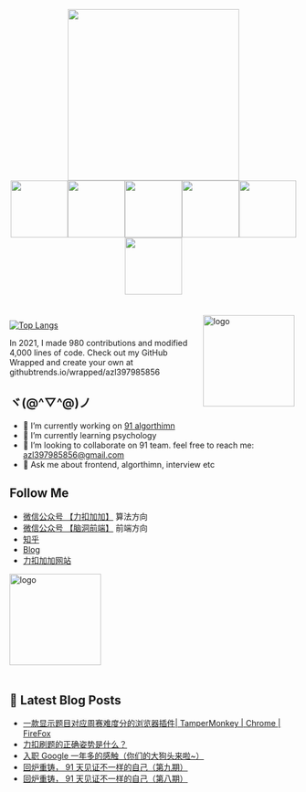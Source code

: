 

<p align="center">
  <img align='center' src='https://github.com/mayankchaudhary26/Cool-Readme-ideas/blob/master/data/octocat/daftpunktocat-guy.gif' width='300"'><br>
  <img src="https://media3.giphy.com/media/ln7z2eWriiQAllfVcn/200w.webp" width="100"><img src="https://i.giphy.com/media/LMt9638dO8dftAjtco/200.webp" width="100"><img src="https://i.giphy.com/media/eNAsjO55tPbgaor7ma/200w.webp" width="100"><img src="https://i.giphy.com/media/VgGthkhUvGgOit7Y9i/200.webp" width="100"><img src="https://media3.giphy.com/media/kdFc8fubgS31b8DsVu/giphy.webp" width="100"><img src="https://i.giphy.com/media/IdyAQJVN2kVPNUrojM/200.webp" width="100">
</p>
<br>


<img src="https://github-readme-stats.vercel.app/api?username=azl397985856&show_icons=true" alt="logo" height="160" align="right" style="margin: 5px; margin-bottom: 20px;" />

[![Top Langs](https://github-readme-stats.vercel.app/api/top-langs/?username=azl397985856)](https://github.com/azl397985856/leetcode)

In 2021, I made 980 contributions and modified 4,000 lines of code. Check out my GitHub Wrapped and create your own at githubtrends.io/wrapped/azl397985856

## ヾ(@^▽^@)ノ

- 🔭 I’m currently working on  [91 algorthimn](https://lucifer.ren/blog/2021/12/03/91algo-6/)
- 🌱 I’m currently learning psychology
- 👯 I’m looking to collaborate on 91 team. feel free to reach me: azl397985856@gmail.com
- 💬 Ask me about frontend, algorthimn, interview etc

##  Follow Me

- [微信公众号 【力扣加加】](https://tva1.sinaimg.cn/large/007S8ZIlly1gfcuzagjalj30p00dwabs.jpg) 算法方向
- [微信公众号 【脑洞前端】](https://tva1.sinaimg.cn/large/007S8ZIlly1gfxro1x125j30oz0dw43s.jpg) 前端方向
- [知乎](https://www.zhihu.com/people/lu-xiao-13-70)
- [Blog](https://lucifer.ren/blog/)
- [力扣加加网站](http://leetcode-solution.cn/) 

<img src="https://github-profile-trophy.vercel.app/?username=azl397985856&theme=flat&column=7" alt="logo" height="160" align="center" style="margin: auto; margin-bottom: 20px;" />

## 📕 Latest Blog Posts

<!-- BLOG-POST-LIST:START -->
- [一款显示题目对应周赛难度分的浏览器插件| TamperMonkey | Chrome | FireFox](https://lucifer.ren/blog/2023/01/19/leetcode-rating/)
- [力扣刷题的正确姿势是什么？](https://lucifer.ren/blog/2023/01/02/how-leetcode/)
- [入职 Google 一年多的感触（你们的大狗头来啦~）](https://lucifer.ren/blog/2023/01/01/goutou-2/)
- [回炉重铸， 91 天见证不一样的自己（第九期）](https://lucifer.ren/blog/2022/10/15/91algo-9/)
- [回炉重铸， 91 天见证不一样的自己（第八期）](https://lucifer.ren/blog/2022/07/09/91algo-8/)
<!-- BLOG-POST-LIST:END -->


